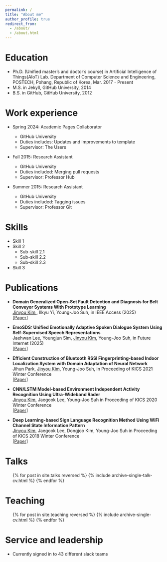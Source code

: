 ```yaml
---
permalink: /
title: "About me"
author_profile: true
redirect_from: 
  - /about/
  - /about.html
---
```


Education
======
* Ph.D. (Unified master’s and doctor’s course) in Artificial Intelligence of Things(AIoT) Lab. Department of Computer Science and Engineering, POSTECH, Pohang, Republic of Korea, Mar. 2017 - Present
* M.S. in Jekyll, GitHub University, 2014
* B.S. in GitHub, GitHub University, 2012

Work experience
======
* Spring 2024: Academic Pages Collaborator
  * GitHub University
  * Duties includes: Updates and improvements to template
  * Supervisor: The Users

* Fall 2015: Research Assistant
  * GitHub University
  * Duties included: Merging pull requests
  * Supervisor: Professor Hub

* Summer 2015: Research Assistant
  * GitHub University
  * Duties included: Tagging issues
  * Supervisor: Professor Git
  
Skills
======
* Skill 1
* Skill 2
  * Sub-skill 2.1
  * Sub-skill 2.2
  * Sub-skill 2.3
* Skill 3

Publications
======
* <B> Domain Generalized Open-Set Fault Detection and Diagnosis for Belt Conveyor Systems With Prototype Learning </B> <br />
<U> Jinyou Kim </U>, Ilkyu Yi, Young-Joo Suh, in IEEE Access (2025)<br />
<a href="https://doi.org/10.1109/ACCESS.2025.3555984">[Paper]</a>

* <B> EmoSDS: Unified Emotionally Adaptive Spoken Dialogue System Using Self-Supervised Speech Representations </B> <br />
Jaehwan Lee, Youngjun Sim, <U>Jinyou Kim</U>, Young-Joo Suh, in Future Internet (2025)<br />
<a href="https://doi.org/10.3390/fi17040143">[Paper]</a>

* <B> Efficient Construction of Bluetooth RSSI Fingerprinting-based Indoor Localization System with Domain Adaptation of Neural Network </B> <br />
Jihun Park, <U>Jinyou Kim</U>, Young-Joo Suh, in Proceeding of KICS 2021 Winter Conference<br /> 
<a href="https://www.dbpia.co.kr/journal/articleDetail?nodeId=NODE10547473">[Paper]</a>

* <B> CNN/LSTM Model-based Environment Independent Activity Recognition Using Ultra-Wideband Rader </B> <br />
<U>Jinyou Kim</U>, Jaegook Lee, Young-Joo Suh in Proceeding of KICS 2020 Winter Conference<br />
<a href="https://www.dbpia.co.kr/journal/articleDetail?nodeId=NODE09346449">[Paper]</a>

* <B> Deep Learning-based Sign Language Recognition Method Using WiFi Channel State Information Pattern </B> <br />
<U>Jinyou Kim</U>, Jaegook Lee, Dongjoo Kim, Young-Joo Suh in Proceeding of KICS 2018 Winter Conference<br />
<a href="https://www.dbpia.co.kr/journal/articleDetail?nodeId=NODE07369305">[Paper]</a>

  
Talks
======
  <ul>{% for post in site.talks reversed %}
    {% include archive-single-talk-cv.html  %}
  {% endfor %}</ul>
  
Teaching
======
  <ul>{% for post in site.teaching reversed %}
    {% include archive-single-cv.html %}
  {% endfor %}</ul>
  
Service and leadership
======
* Currently signed in to 43 different slack teams
